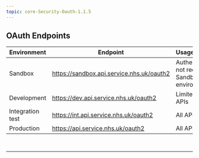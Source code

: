 ```yaml
---
topic: core-Security-Oauth-1.1.5
---
```


## OAuth Endpoints

| Environment      | Endpoint                                  | Usage/Availability                                         |
|------------------|-------------------------------------------|------------------------------------------------------------|
| Sandbox          | https://sandbox.api.service.nhs.uk/oauth2 | Authentication is not required in the Sandbox environment. |
| Development      | https://dev.api.service.nhs.uk/oauth2     | Limited to specific APIs                                   |
| Integration test | https://int.api.service.nhs.uk/oauth2     | All APIs                                                   |
| Production       | https://api.service.nhs.uk/oauth2         | All APIs                                                   |

<br>
<hr>